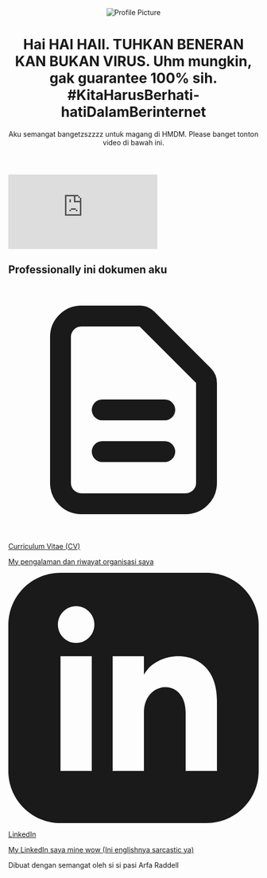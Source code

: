 <html lang="en">

<head>
    <title>PLEASE TERIMA GUE</title>
    <meta charset="UTF-8">
    <meta name="viewport" content="width=device-width, initial-scale=1.0">
    <!-- Tailwind CSS for styling -->
    <script src="https://cdn.tailwindcss.com"></script>
    <!-- Google Fonts: Inter -->
    <link rel="preconnect" href="https://fonts.googleapis.com">
    <link rel="preconnect" href="https://fonts.gstatic.com" crossorigin>
    <link href="https://fonts.googleapis.com/css2?family=Inter:wght@400;500;600;700&display=swap" rel="stylesheet">
    <style>
        /* Custom styles to apply the Inter font */
        body {
            font-family: 'Inter', sans-serif;
            position: relative; /* Needed for z-index stacking */
        }
        .raindrop {
            position: absolute;
            pointer-events: none;
            animation: fall linear;
            z-index: -1; /* Behind the content */
        }
        @keyframes fall {
            from {
                transform: translateY(-20vh) rotate(0deg);
            }
            to {
                transform: translateY(120vh) rotate(360deg);
            }
        }
    </style>
</head>

<body class="bg-gray-100 text-gray-800">
    <!-- Rain container -->
    <div id="rain-container" class="fixed inset-0 overflow-hidden pointer-events-none"></div>
    <!-- Main content container, added relative and z-index to stay on top of rain -->
    <div class="container mx-auto max-w-2xl p-4 sm:p-6 md:p-8 relative z-10">
        <header class="text-center mb-8">
            <img src="https://i.imgur.com/FWY7YJp.jpeg" alt="Profile Picture" class="w-24 h-24 rounded-full mx-auto mb-4 border-4 border-white shadow-lg">
            <!-- SAYA MEMPERBAIKI: "text-grey-900" menjadi "text-gray-900" (typo) -->
            <h1 class="text-3xl font-bold text-gray-900">Hai HAI HAII. TUHKAN BENERAN KAN BUKAN VIRUS. Uhm mungkin, gak guarantee 100% sih. #KitaHarusBerhati-hatiDalamBerinternet</h1>
            <p class="text-md text-gray-600 mt-1">Aku semangat bangetzszzzz untuk magang di HMDM. Please banget tonton video di bawah ini.</p>
        </header>
        <div class="mb-8 rounded-lg overflow-hidden shadow-2xl">
            <!-- IMPORTANT: Replace this with your actual YouTube video embed URL -->
            <iframe src="https://www.youtube.com/embed/dQw4w9WgXcQ" frameborder="0" allow="accelerometer; autoplay; clipboard-write; encrypted-media; gyroscope; picture-in-picture" allowfullscreen class="w-full h-80">
            </iframe>
        </div>
        <main>
            <h2 class="text-center text-xl font-semibold mb-6 text-gray-700">Professionally ini dokumen aku</h2>
            <div class="space-y-4">
                <a href="https://drive.google.com/file/d/1NG9AQ9JP1Wl6gaHTCk8vIVIiHC_t7DWG/view?usp=drive_link" target="_blank" class="block bg-white p-4 rounded-lg shadow-md hover:shadow-xl hover:bg-blue-50 transition-all duration-300 ease-in-out transform hover:-translate-y-1">
                    <div class="flex items-center">
                        <div class="flex-shrink-0">
                            <!-- Icon Placeholder -->
                            <svg class="w-6 h-6 text-blue-600" fill="none" stroke="currentColor" viewBox="0 0 24 24" xmlns="http://www.w3.org/2000/svg">
                                <path stroke-linecap="round" stroke-linejoin="round" stroke-width="2" d="M9 12h6m-6 4h6m2 5H7a2 2 0 01-2-2V5a2 2 0 012-2h5.586a1 1 0 01.707.293l5.414 5.414a1 1 0 01.293.707V19a2 2 0 01-2 2z"></path>
                            </svg>
                        </div>
                        <div class="ml-4">
                            <p class="font-semibold text-lg">Curriculum Vitae (CV)</p>
                            <p class="text-sm text-gray-500">My pengalaman dan riwayat organisasi saya</p>
                        </div>
                    </div>
                </a>
                <a href="https://www.linkedin.com/in/arfaraddell/" target="_blank" class="block bg-white p-4 rounded-lg shadow-md hover:shadow-xl hover:bg-blue-50 transition-all duration-300 ease-in-out transform hover:-translate-y-1">
                    <div class="flex items-center">
                        <div class="flex-shrink-0">
                            <!-- Icon Placeholder -->
                            <svg class="w-6 h-6 text-blue-600" fill="currentColor" viewBox="0 0 24 24" xmlns="http://www.w3.org/2000/svg">
                                <path d="M19 0h-14c-2.761 0-5 2.239-5 5v14c0 2.761 2.239 5 5 5h14c2.762 0 5-2.239 5-5v-14c0-2.761-2.238-5-5-5zm-11 19h-3v-11h3v11zm-1.5-12.268c-.966 0-1.75-.79-1.75-1.764s.784-1.764 1.75-1.764 1.75.79 1.75 1.764-.783 1.764-1.75 1.764zm13.5 12.268h-3v-5.604c0-3.368-4-3.113-4 0v5.604h-3v-11h3v1.765c1.396-2.586 7-2.777 7 2.476v6.759z"></path>
                            </svg>
                        </div>
                        <div class="ml-4">
                            <p class="font-semibold text-lg">LinkedIn</p>
                            <p class="text-sm text-gray-500">My LinkedIn saya mine wow (Ini englishnya sarcastic ya)</p>
                        </div>
                    </div>
                </a>
            </div>
        </main>
        <!-- Footer -->
        <footer class="text-center mt-12">
            <p class="text-gray-500 text-sm">Dibuat dengan semangat oleh si si pasi Arfa Raddell</p>
        </footer>
    </div>
    <!-- Script untuk animasi hujan -->
    <script>
        document.addEventListener('DOMContentLoaded', function() {
            const rainContainer = document.getElementById('rain-container');
            // --- GANTI GAMBAR DI SINI ---
            // Ganti URL di bawah ini dengan link ke gambar .png yang kamu mau.
            // Sebaiknya gunakan gambar .png yang kecil (misal: 30x30 pixel)
            // Saya pakai placeholder bintang biru untuk contoh:
            const rainImageUrl = 'https://i.imgur.com/jX7dtdP.png';
            function createRaindrop() {
                const drop = document.createElement('img');
                drop.src = rainImageUrl;
                drop.className = 'raindrop';
                // Randomize properties
                const size = Math.random() * 40 + 40; // Ukuran: 10px - 30px
                drop.style.width = size + 'px';
                drop.style.height = size + 'px';
                drop.style.left = Math.random() * 100 + 'vw'; // Posisi horizontal
                drop.style.opacity = Math.random() * 0.5 + 0.3; // Transparansi: 0.3 - 0.8
                const duration = Math.random() * 3 + 3; // Durasi jatuh: 3s - 7s
                drop.style.animationDuration = duration + 's';
                drop.style.animationDelay = Math.random() * 2 + 's'; // Mulai jatuh (delay
                rainContainer.appendChild(drop);
                // Hapus gambar setelah selesai jatuh
                setTimeout(() => {
                    drop.remove();
                }, (duration + 5) * 1000); // Hapus setelah (durasi + max delay)
            }
            // Buat gambar baru setiap 200ms
            // Ganti 200 untuk menambah/mengurangi kepadatan hujan
            setInterval(createRaindrop, 200); 
        });
    </script>

</body>
</html>

